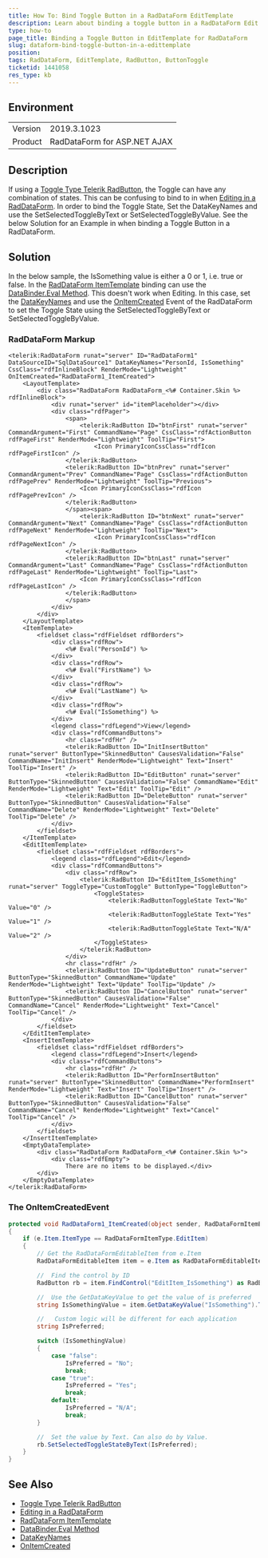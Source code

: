 ```yaml
---
title: How To: Bind Toggle Button in a RadDataForm EditTemplate
description: Learn about binding a toggle button in a RadDataForm Edit Template
type: how-to
page_title: Binding a Toggle Button in EditTemplate for RadDataForm
slug: dataform-bind-toggle-button-in-a-edittemplate
position: 
tags: RadDataForm, EditTemplate, RadButton, ButtonToggle
ticketid: 1441058
res_type: kb
---
```


## Environment
<table>
	<tbody>
		<tr>
		    <td>Version</td>
		    <td>2019.3.1023</td>    
		</tr>
		<tr>    
			<td>Product</td>
			<td>RadDataForm for ASP.NET AJAX</td>
		</tr>
	</tbody>
</table>


## Description

If using a [Toggle Type Telerik RadButton](https://docs.telerik.com/devtools/aspnet-ajax/controls/button/button-types/toggle-button), the Toggle can have any combination of states. This can be confusing to bind to in when [Editing in a RadDataForm](https://docs.telerik.com/devtools/aspnet-ajax/controls/dataform/data-editing/manual-crud-operations). In order to bind the Toggle State, Set the DataKeyNames and use the SetSelectedToggleByText or SetSelectedToggleByValue. See the below Solution for an Example in when binding a Toggle Button in a RadDataForm.

## Solution
In the below sample, the IsSomething value is either a 0 or 1, i.e. true or false. In the [RadDataForm ItemTemplate](https://docs.telerik.com/devtools/aspnet-ajax/controls/dataform/data-binding/declarative-data-source) binding can use the [DataBinder.Eval Method](https://docs.microsoft.com/en-us/dotnet/api/system.web.ui.databinder.eval). This doesn't work when Editing. In this case, set the [DataKeyNames](https://docs.telerik.com/devtools/aspnet-ajax/controls/dataform/server-side-programming/dataform-object) and use the [OnItemCreated](https://docs.telerik.com/devtools/aspnet-ajax/controls/dataform/server-side-programming/events) Event of the RadDataForm to set the Toggle State using the SetSelectedToggleByText or SetSelectedToggleByValue.

### RadDataForm Markup

````ASP.NET
<telerik:RadDataForm runat="server" ID="RadDataForm1" DataSourceID="SqlDataSource1" DataKeyNames="PersonId, IsSomething" CssClass="rdfInlineBlock" RenderMode="Lightweight" OnItemCreated="RadDataForm1_ItemCreated">
    <LayoutTemplate>
        <div class="RadDataForm RadDataForm_<%# Container.Skin %> rdfInlineBlock">
            <div runat="server" id="itemPlaceholder"></div>
            <div class="rdfPager">
                <span>
                    <telerik:RadButton ID="btnFirst" runat="server" CommandArgument="First" CommandName="Page" CssClass="rdfActionButton rdfPageFirst" RenderMode="Lightweight" ToolTip="First">
                        <Icon PrimaryIconCssClass="rdfIcon rdfPageFirstIcon" />
                </telerik:RadButton>
                <telerik:RadButton ID="btnPrev" runat="server" CommandArgument="Prev" CommandName="Page" CssClass="rdfActionButton rdfPagePrev" RenderMode="Lightweight" ToolTip="Previous">
                    <Icon PrimaryIconCssClass="rdfIcon rdfPagePrevIcon" />
                </telerik:RadButton>
                </span><span>
                    <telerik:RadButton ID="btnNext" runat="server" CommandArgument="Next" CommandName="Page" CssClass="rdfActionButton rdfPageNext" RenderMode="Lightweight" ToolTip="Next">
                        <Icon PrimaryIconCssClass="rdfIcon rdfPageNextIcon" />
                </telerik:RadButton>
                <telerik:RadButton ID="btnLast" runat="server" CommandArgument="Last" CommandName="Page" CssClass="rdfActionButton rdfPageLast" RenderMode="Lightweight" ToolTip="Last">
                    <Icon PrimaryIconCssClass="rdfIcon rdfPageLastIcon" />
                </telerik:RadButton>
                </span>
            </div>
        </div>
    </LayoutTemplate>
    <ItemTemplate>
        <fieldset class="rdfFieldset rdfBorders">
            <div class="rdfRow">
                <%# Eval("PersonId") %>
            </div>
            <div class="rdfRow">
                <%# Eval("FirstName") %>
            </div>
            <div class="rdfRow">
                <%# Eval("LastName") %>
            </div>
            <div class="rdfRow">
                <%# Eval("IsSomething") %>
            </div>
            <legend class="rdfLegend">View</legend>
            <div class="rdfCommandButtons">
                <hr class="rdfHr" />
                <telerik:RadButton ID="InitInsertButton" runat="server" ButtonType="SkinnedButton" CausesValidation="False" CommandName="InitInsert" RenderMode="Lightweight" Text="Insert" ToolTip="Insert" />
                <telerik:RadButton ID="EditButton" runat="server" ButtonType="SkinnedButton" CausesValidation="False" CommandName="Edit" RenderMode="Lightweight" Text="Edit" ToolTip="Edit" />
                <telerik:RadButton ID="DeleteButton" runat="server" ButtonType="SkinnedButton" CausesValidation="False" CommandName="Delete" RenderMode="Lightweight" Text="Delete" ToolTip="Delete" />
            </div>
        </fieldset>
    </ItemTemplate>
    <EditItemTemplate>
        <fieldset class="rdfFieldset rdfBorders">
            <legend class="rdfLegend">Edit</legend>
            <div class="rdfCommandButtons">
                <div class="rdfRow">
                    <telerik:RadButton ID="EditItem_IsSomething" runat="server" ToggleType="CustomToggle" ButtonType="ToggleButton">
                        <ToggleStates>
                            <telerik:RadButtonToggleState Text="No" Value="0" />
                            <telerik:RadButtonToggleState Text="Yes" Value="1" />
                            <telerik:RadButtonToggleState Text="N/A" Value="2" />
                        </ToggleStates>
                    </telerik:RadButton>
                </div>
                <hr class="rdfHr" />
                <telerik:RadButton ID="UpdateButton" runat="server" ButtonType="SkinnedButton" CommandName="Update" RenderMode="Lightweight" Text="Update" ToolTip="Update" />
                <telerik:RadButton ID="CancelButton" runat="server" ButtonType="SkinnedButton" CausesValidation="False" CommandName="Cancel" RenderMode="Lightweight" Text="Cancel" ToolTip="Cancel" />
            </div>
        </fieldset>
    </EditItemTemplate>
    <InsertItemTemplate>
        <fieldset class="rdfFieldset rdfBorders">
            <legend class="rdfLegend">Insert</legend>
            <div class="rdfCommandButtons">
                <hr class="rdfHr" />
                <telerik:RadButton ID="PerformInsertButton" runat="server" ButtonType="SkinnedButton" CommandName="PerformInsert" RenderMode="Lightweight" Text="Insert" ToolTip="Insert" />
                <telerik:RadButton ID="CancelButton" runat="server" ButtonType="SkinnedButton" CausesValidation="False" CommandName="Cancel" RenderMode="Lightweight" Text="Cancel" ToolTip="Cancel" />
            </div>
        </fieldset>
    </InsertItemTemplate>
    <EmptyDataTemplate>
        <div class="RadDataForm RadDataForm_<%# Container.Skin %>">
            <div class="rdfEmpty">
                There are no items to be displayed.</div>
        </div>
    </EmptyDataTemplate>
</telerik:RadDataForm>
````

### The OnItemCreatedEvent

````C#
protected void RadDataForm1_ItemCreated(object sender, RadDataFormItemEventArgs e)
{
    if (e.Item.ItemType == RadDataFormItemType.EditItem)
    {
        // Get the RadDataFormEditableItem from e.Item
        RadDataFormEditableItem item = e.Item as RadDataFormEditableItem;

        //  Find the control by ID
        RadButton rb = item.FindControl("EditItem_IsSomething") as RadButton;

        //  Use the GetDataKeyValue to get the value of is preferred
        string IsSomethingValue = item.GetDataKeyValue("IsSomething").ToString().ToLower();

        //   Custom logic will be different for each application
        string IsPreferred;

        switch (IsSomethingValue)
        {
            case "false":
                IsPreferred = "No";
                break;
            case "true":
                IsPreferred = "Yes";
                break;
            default:
                IsPreferred = "N/A";
                break;
        }

        //  Set the value by Text. Can also do by Value.
        rb.SetSelectedToggleStateByText(IsPreferred);
    }
}
````

## See Also

*   [Toggle Type Telerik RadButton](https://docs.telerik.com/devtools/aspnet-ajax/controls/button/button-types/toggle-button)
*   [Editing in a RadDataForm](https://docs.telerik.com/devtools/aspnet-ajax/controls/dataform/data-editing/manual-crud-operations)
*   [RadDataForm ItemTemplate](https://docs.telerik.com/devtools/aspnet-ajax/controls/dataform/data-binding/declarative-data-source)
*   [DataBinder.Eval Method](https://docs.microsoft.com/en-us/dotnet/api/system.web.ui.databinder.eval?view=netframework-4.8)
*   [DataKeyNames](https://docs.telerik.com/devtools/aspnet-ajax/controls/dataform/server-side-programming/dataform-object)
*   [OnItemCreated](https://docs.telerik.com/devtools/aspnet-ajax/controls/dataform/server-side-programming/events)
